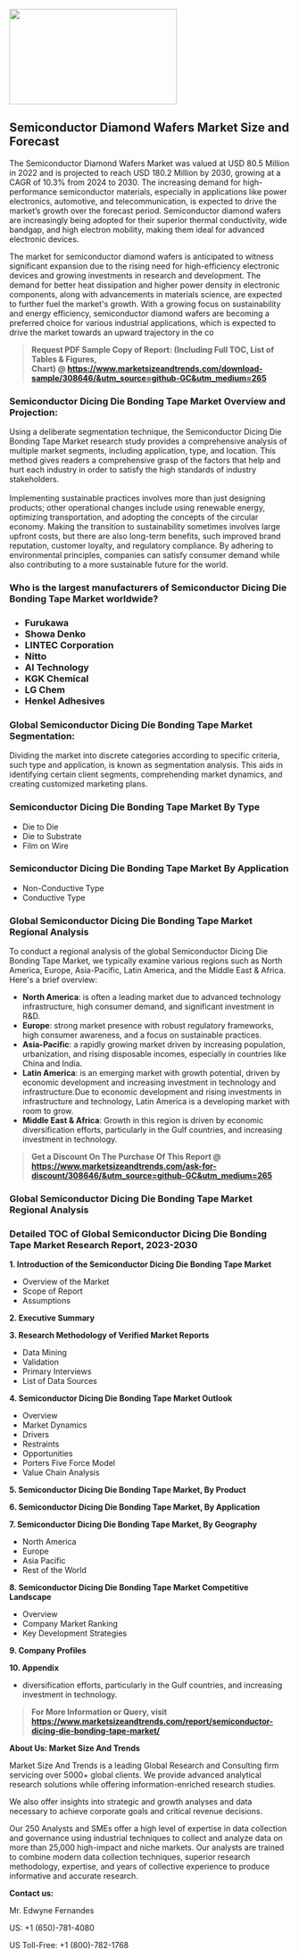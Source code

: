 <p><img class="alignnone size-medium wp-image-20088" src="https://ffe5etoiles.com/wp-content/uploads/2024/12/MST1-300x171.png" alt="" width="300" height="171" /></p><h2>Semiconductor Diamond Wafers Market Size and Forecast</h2><p>The Semiconductor Diamond Wafers Market was valued at USD 80.5 Million in 2022 and is projected to reach USD 180.2 Million by 2030, growing at a CAGR of 10.3% from 2024 to 2030. The increasing demand for high-performance semiconductor materials, especially in applications like power electronics, automotive, and telecommunication, is expected to drive the market’s growth over the forecast period. Semiconductor diamond wafers are increasingly being adopted for their superior thermal conductivity, wide bandgap, and high electron mobility, making them ideal for advanced electronic devices.</p><p>The market for semiconductor diamond wafers is anticipated to witness significant expansion due to the rising need for high-efficiency electronic devices and growing investments in research and development. The demand for better heat dissipation and higher power density in electronic components, along with advancements in materials science, are expected to further fuel the market's growth. With a growing focus on sustainability and energy efficiency, semiconductor diamond wafers are becoming a preferred choice for various industrial applications, which is expected to drive the market towards an upward trajectory in the co</p><blockquote id="" class=""><strong>Request PDF Sample Copy of Report: (Including Full TOC, List of Tables &amp; Figures, Chart)&nbsp;@&nbsp;<strong><a href="https://www.marketsizeandtrends.com/download-sample/308646/&utm_source=github-GC&utm_medium=265" target="_blank">https://www.marketsizeandtrends.com/download-sample/308646/&utm_source=github-GC&utm_medium=265</a></strong></strong></blockquote><h3 id="" class="">Semiconductor Dicing Die Bonding Tape Market&nbsp;Overview and Projection:</h3><p id="" class="">Using a deliberate segmentation technique, the Semiconductor Dicing Die Bonding Tape Market research study provides a comprehensive analysis of multiple market segments, including application, type, and location. This method gives readers a comprehensive grasp of the factors that help and hurt each industry in order to satisfy the high standards of industry stakeholders. <br /> <br />Implementing sustainable practices involves more than just designing products; other operational changes include using renewable energy, optimizing transportation, and adopting the concepts of the circular economy. Making the transition to sustainability sometimes involves large upfront costs, but there are also long-term benefits, such improved brand reputation, customer loyalty, and regulatory compliance. By adhering to environmental principles, companies can satisfy consumer demand while also contributing to a more sustainable future for the world.</p><h3 id="" class="">Who is the largest manufacturers of&nbsp;Semiconductor Dicing Die Bonding Tape Market worldwide?</h3><h3 class=""><p><ul><li>Furukawa </li><li> Showa Denko </li><li> LINTEC Corporation </li><li> Nitto </li><li> AI Technology </li><li> KGK Chemical </li><li> LG Chem </li><li> Henkel Adhesives</li></ul></p></h3><h3 id="" class="">Global&nbsp;Semiconductor Dicing Die Bonding Tape Market Segmentation:</h3><p id="" class="">Dividing the market into discrete categories according to specific criteria, such type and application, is known as segmentation analysis. This aids in identifying certain client segments, comprehending market dynamics, and creating customized marketing plans.</p><h3 id="" class="">Semiconductor Dicing Die Bonding Tape Market&nbsp;By Type</h3><p><p><ul><li>Die to Die</li><li> Die to Substrate</li><li> Film on Wire</p></li></ul></p></p><h3 id="" class="">Semiconductor Dicing Die Bonding Tape Market&nbsp;By Application</h3><p class=""><p><ul><li>Non-Conductive Type</li><li> Conductive Type</li></ul></p></p><h3 id="" class="">Global Semiconductor Dicing Die Bonding Tape Market Regional Analysis</h3><p id="" class="">To conduct a regional analysis of the global Semiconductor Dicing Die Bonding Tape Market, we typically examine various regions such as North America, Europe, Asia-Pacific, Latin America, and the Middle East &amp; Africa. Here's a brief overview:</p><ul><li><strong>North America</strong>: is often a leading market due to advanced technology infrastructure, high consumer demand, and significant investment in R&amp;D.</li><li><strong>Europe</strong>: strong market presence with robust regulatory frameworks, high consumer awareness, and a focus on sustainable practices.</li><li><strong>Asia-Pacific</strong>: a rapidly growing market driven by increasing population, urbanization, and rising disposable incomes, especially in countries like China and India.</li><li><strong>Latin America</strong>: is an emerging market with growth potential, driven by economic development and increasing investment in technology and infrastructure.Due to economic development and rising investments in infrastructure and technology, Latin America is a developing market with room to grow.</li><li><strong>Middle East &amp; Africa</strong>: Growth in this region is driven by economic diversification efforts, particularly in the Gulf countries, and increasing investment in technology.</li></ul><blockquote id="" class=""><strong>Get a Discount On The Purchase Of This Report @ <strong><a href="https://www.marketsizeandtrends.com/ask-for-discount/308646/&utm_source=github-GC&utm_medium=265" target="_blank">https://www.marketsizeandtrends.com/ask-for-discount/308646/&utm_source=github-GC&utm_medium=265</a></strong></strong></blockquote><h3 id="" class="">Global Semiconductor Dicing Die Bonding Tape Market Regional Analysis</h3><h3 id="" class="">Detailed TOC of Global Semiconductor Dicing Die Bonding Tape Market Research Report, 2023-2030</h3><p id="" class=""><strong>1. Introduction of the Semiconductor Dicing Die Bonding Tape Market</strong></p><ul><li>Overview of the Market</li><li>Scope of Report</li><li>Assumptions</li></ul><p id="" class=""><strong>2. Executive Summary</strong></p><p id="" class=""><strong>3. Research Methodology of Verified Market Reports</strong></p><ul><li>Data Mining</li><li>Validation</li><li>Primary Interviews</li><li>List of Data Sources</li></ul><p id="" class=""><strong>4. Semiconductor Dicing Die Bonding Tape Market Outlook</strong></p><ul><li>Overview</li><li>Market Dynamics</li><li>Drivers</li><li>Restraints</li><li>Opportunities</li><li>Porters Five Force Model</li><li>Value Chain Analysis</li></ul><p id="" class=""><strong>5. Semiconductor Dicing Die Bonding Tape Market, By Product</strong></p><p id="" class=""><strong>6. Semiconductor Dicing Die Bonding Tape Market, By Application</strong></p><p id="" class=""><strong>7. Semiconductor Dicing Die Bonding Tape Market, By Geography</strong></p><ul><li>North America</li><li>Europe</li><li>Asia Pacific</li><li>Rest of the World</li></ul><p id="" class=""><strong>8. Semiconductor Dicing Die Bonding Tape Market Competitive Landscape</strong></p><ul><li>Overview</li><li>Company Market Ranking</li><li>Key Development Strategies</li></ul><p id="" class=""><strong>9. Company Profiles</strong></p><p id="" class=""><strong>10. Appendix</strong></p><ul><li>diversification efforts, particularly in the Gulf countries, and increasing investment in technology.</li></ul><blockquote id="" class=""><strong>For More Information or Query, visit <strong><strong><a href="https://www.marketsizeandtrends.com/report/semiconductor-dicing-die-bonding-tape-market/" target="_blank">https://www.marketsizeandtrends.com/report/semiconductor-dicing-die-bonding-tape-market/</a></strong></strong></strong></blockquote><p id="" class=""><strong>About Us: Market Size And Trends</strong></p><p id="" class="">Market Size And Trends is a leading Global Research and Consulting firm servicing over 5000+ global clients. We provide advanced analytical research solutions while offering information-enriched research studies.</p><p id="" class="">We also offer insights into strategic and growth analyses and data necessary to achieve corporate goals and critical revenue decisions.</p><p id="" class="">Our 250 Analysts and SMEs offer a high level of expertise in data collection and governance using industrial techniques to collect and analyze data on more than 25,000 high-impact and niche markets. Our analysts are trained to combine modern data collection techniques, superior research methodology, expertise, and years of collective experience to produce informative and accurate research.</p><p id="" class=""><strong>Contact us:</strong></p><p id="" class="">Mr. Edwyne Fernandes</p><p id="" class="">US: +1 (650)-781-4080</p><p id="" class="">US Toll-Free: +1 (800)-782-1768</p>
